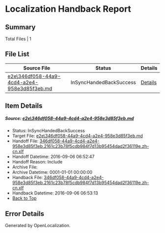 # <a name='report-top'></a> Localization Handback Report

## Summary
 Total Files | 1

## File List
 Source File | Status | Details 
 ----------- | ------ | ------- 
 [e2e\346df058-44a9-4cd4-a2e4-958e3d85f3eb.md](https://github.com/OpenLocalizationTestOrg/ol-test0/blob/2ddf91cf9e377f1b17f6c5df97dd15562630d81b/e2e/346df058-44a9-4cd4-a2e4-958e3d85f3eb.md) | InSyncHandedBackSuccess | [Details](#01f6460e8236d2d621e0aed4902f20424f15280c2)

## Item Details
##### <a name='01f6460e8236d2d621e0aed4902f20424f15280c2'></a> Source: [e2e\346df058-44a9-4cd4-a2e4-958e3d85f3eb.md](https://github.com/OpenLocalizationTestOrg/ol-test0/blob/2ddf91cf9e377f1b17f6c5df97dd15562630d81b/e2e/346df058-44a9-4cd4-a2e4-958e3d85f3eb.md)
* Status: InSyncHandedBackSuccess
* Target File: [e2e\346df058-44a9-4cd4-a2e4-958e3d85f3eb.md](https://github.com/OpenLocalizationTestOrg/ol-test0-zhcn/blob/3f2582551e8c4dfd5c6b022d4c2467a0a7989cf3/e2e/346df058-44a9-4cd4-a2e4-958e3d85f3eb.md)
* Handoff File: [346df058-44a9-4cd4-a2e4-958e3d85f3eb.2161c23b78f5cdb984f7d13b95454dad2f36119e.zh-cn.xlf](https://github.com/OpenLocalizationTestOrg/ol-test0-handoff/blob/5d380357001458aca2cab37d15a3309eb856ddc1/ol-handoff/OpenLocalizationTestOrg/ol-test0-zhcn/ci/ht/346df058-44a9-4cd4-a2e4-958e3d85f3eb.2161c23b78f5cdb984f7d13b95454dad2f36119e.zh-cn.xlf)
* Handoff Datetime: 2016-09-06 06:52:47
* Handoff Reason: Include
* Archive File: 
* Archive Datetime: 0001-01-01 00:00:00
* Handback File: [346df058-44a9-4cd4-a2e4-958e3d85f3eb.2161c23b78f5cdb984f7d13b95454dad2f36119e.zh-cn.xlf](https://github.com/OpenLocalizationTestOrg/ol-test0-handback/blob/fa2e084db5ac12bac49de917c2a900502f2f56c2/ol-handback/OpenLocalizationTestOrg/ol-test0-zhcn/ci/ht/346df058-44a9-4cd4-a2e4-958e3d85f3eb.2161c23b78f5cdb984f7d13b95454dad2f36119e.zh-cn.xlf)
* Handback Datetime: 2016-09-06 06:53:13
* [Back to Top](#report-top)


## Error Details

Generated by OpenLocalization.
